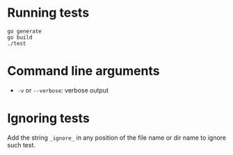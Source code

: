 # Running tests

```
go generate
go build
./test
```

# Command line arguments

- `-v` or `--verbose`: verbose output

# Ignoring tests

Add the string `_ignore_` in any position of the file name or dir name to ignore such test.
